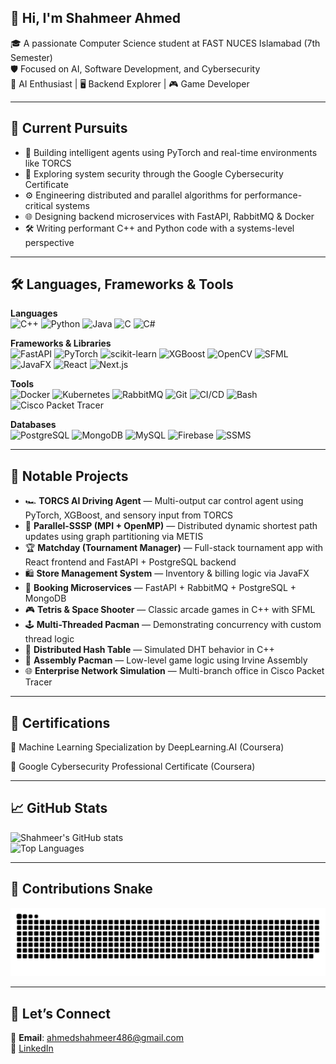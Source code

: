 ## 👋 Hi, I'm Shahmeer Ahmed

🎓 A passionate Computer Science student at FAST NUCES Islamabad (7th Semester)  
🛡️ Focused on AI, Software Development, and Cybersecurity  
🧠 AI Enthusiast | 🖥️ Backend Explorer | 🎮 Game Developer

---

## 🚀 Current Pursuits

- 🧠 Building intelligent agents using PyTorch and real-time environments like TORCS  
- 🔐 Exploring system security through the Google Cybersecurity Certificate  
- ⚙️ Engineering distributed and parallel algorithms for performance-critical systems  
- 🌐 Designing backend microservices with FastAPI, RabbitMQ & Docker  
- 🛠️ Writing performant C++ and Python code with a systems-level perspective  

---

## 🛠️ Languages, Frameworks & Tools

**Languages**  
![C++](https://img.shields.io/badge/-C++-00599C?logo=c%2B%2B&logoColor=white)
![Python](https://img.shields.io/badge/-Python-3776AB?logo=python&logoColor=white)
![Java](https://img.shields.io/badge/-Java-007396?logo=java&logoColor=white)
![C](https://img.shields.io/badge/-C-555555?logo=c&logoColor=white)
![C#](https://img.shields.io/badge/-C%23-239120?logo=c-sharp&logoColor=white)

**Frameworks & Libraries**  
![FastAPI](https://img.shields.io/badge/-FastAPI-009688?logo=fastapi&logoColor=white)
![PyTorch](https://img.shields.io/badge/-PyTorch-EE4C2C?logo=pytorch&logoColor=white)
![scikit-learn](https://img.shields.io/badge/-Scikit--Learn-F7931E?logo=scikit-learn&logoColor=white)
![XGBoost](https://img.shields.io/badge/-XGBoost-EC6C23?logo=xgboost&logoColor=white)
![OpenCV](https://img.shields.io/badge/-OpenCV-5C3EE8?logo=opencv&logoColor=white)
![SFML](https://img.shields.io/badge/-SFML-8CC84B?logo=c%2B%2B&logoColor=white)
![JavaFX](https://img.shields.io/badge/-JavaFX-007396?logo=java&logoColor=white)
![React](https://img.shields.io/badge/-React-61DAFB?logo=react&logoColor=black)
![Next.js](https://img.shields.io/badge/-Next.js-000000?logo=next.js)

**Tools**  
![Docker](https://img.shields.io/badge/-Docker-2496ED?logo=docker&logoColor=white)
![Kubernetes](https://img.shields.io/badge/-Kubernetes-326CE5?logo=kubernetes&logoColor=white)
![RabbitMQ](https://img.shields.io/badge/-RabbitMQ-FF6600?logo=rabbitmq&logoColor=white)
![Git](https://img.shields.io/badge/-Git-F05032?logo=git&logoColor=white)
![CI/CD](https://img.shields.io/badge/-CI/CD-0A0A0A?logo=githubactions&logoColor=white)
![Bash](https://img.shields.io/badge/-Bash-4EAA25?logo=gnu-bash&logoColor=white)
![Cisco Packet Tracer](https://img.shields.io/badge/-PacketTracer-1D7CFC?logo=cisco&logoColor=white)

**Databases**  
![PostgreSQL](https://img.shields.io/badge/-PostgreSQL-336791?logo=postgresql&logoColor=white)
![MongoDB](https://img.shields.io/badge/-MongoDB-47A248?logo=mongodb&logoColor=white)
![MySQL](https://img.shields.io/badge/-MySQL-4479A1?logo=mysql&logoColor=white)
![Firebase](https://img.shields.io/badge/-Firebase-FFCA28?logo=firebase&logoColor=black)
![SSMS](https://img.shields.io/badge/-SSMS-CC2927?logo=microsoftsqlserver&logoColor=white)

---

## 🧩 Notable Projects

- 🏎️ **TORCS AI Driving Agent** — Multi-output car control agent using PyTorch, XGBoost, and sensory input from TORCS  
- 🔀 **Parallel-SSSP (MPI + OpenMP)** — Distributed dynamic shortest path updates using graph partitioning via METIS  
- 🏆 **Matchday (Tournament Manager)** — Full-stack tournament app with React frontend and FastAPI + PostgreSQL backend  
- 🛍️ **Store Management System** — Inventory & billing logic via JavaFX  
- 🧾 **Booking Microservices** — FastAPI + RabbitMQ + PostgreSQL + MongoDB  
- 🎮 **Tetris & Space Shooter** — Classic arcade games in C++ with SFML  
- 🕹️ **Multi-Threaded Pacman** — Demonstrating concurrency with custom thread logic  
- 🔁 **Distributed Hash Table** — Simulated DHT behavior in C++  
- 🧠 **Assembly Pacman** — Low-level game logic using Irvine Assembly  
- 🌐 **Enterprise Network Simulation** — Multi-branch office in Cisco Packet Tracer  

---

## 📜 Certifications

📘 Machine Learning Specialization by DeepLearning.AI (Coursera)  

📘 Google Cybersecurity Professional Certificate (Coursera)  

---

## 📈 GitHub Stats

![Shahmeer's GitHub stats](https://github-readme-stats.vercel.app/api?username=shahmeerahmed486&show_icons=true&theme=radical)  
![Top Languages](https://github-readme-stats.vercel.app/api/top-langs/?username=shahmeerahmed486&layout=compact&theme=radical)

---

## 🐍 Contributions Snake

![Snake animation](https://github.com/Platane/snk/raw/output/github-contribution-grid-snake.svg)

---

## 💬 Let’s Connect

📧 **Email**: ahmedshahmeer486@gmail.com  
🔗 [LinkedIn](https://linkedin.com/in/shahmeerahmed486)
